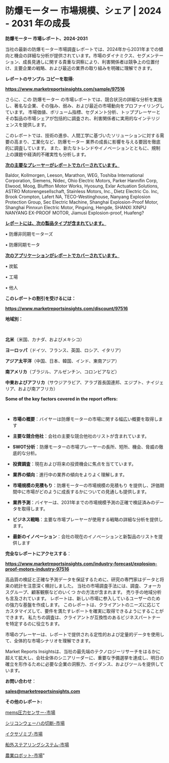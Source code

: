 # 防爆モーター 市場規模、シェア | 2024 - 2031 年の成長

<strong>防爆モーター 市場レポート、2024-2031</strong>

当社の最新の防爆モーター市場調査レポートでは、2024年から2031年までの傾向と機会の詳細な分析が提供されています。市場のダイナミクス、セグメンテーション、成長見通しに関する貴重な洞察により、利害関係者は競争上の位置付け、主要企業の戦略、および最近の業界の取り組みを明確に理解できます。



<strong>レポートのサンプル コピーを取得:</strong> <a href=https://www.marketreportsinsights.com/sample/97516>

<strong><u>https://www.marketreportsinsights.com/sample/97516</u></strong></a>

さらに、この 防爆モーター の市場レポートでは、競合状況の詳細な分析を実施し、著名な企業、その強み、弱み、および最近の市場動向をプロファイリングしています。 市場価値、ボリューム指標、セグメント分析、トッププレーヤーとその製品の市場シェアが包括的に調査され、利害関係者に実用的なインテリジェンスを提供します。

このレポートでは、技術の進歩、人間工学に基づいたソリューションに対する需要の高まり、工業化など、防爆モーター 業界の成長に影響を与える要因を徹底的に調査しています。 また、新たなトレンドやイノベーションとともに、規制上の課題や経済的不確実性も分析します。



<strong><u>次の主要なプレーヤーがレポートでカバーされています。</u></strong>

Baldor, Kollmorgen, Leeson, Marathon, WEG, Toshiba International Corporation, Siemens, Nidec, Ohio Electric Motors, Parker Hannifin Corp, Elwood, Moog, Bluffton Motor Works, Hyosung, Exlar Actuation Solutions, ASTRO Motorengesellschaft, Stainless Motors, Inc., Dietz Electric Co. Inc, Brook Crompton, Lafert NA, TECO-Westinghouse, Nanyang Explosion Protection Group, Sec Electric Machine, Shanghai Explosion-Proof Motor, Shanghai Pinnxun Electric Motor, Pingxing, Hengde, SHANXI XINPU NANYANG EX-PROOF MOTOR, Jiamusi Explosion-proof, Huafeng?



<strong><u><b>レポートには、次の製品タイプが含まれています。</b></u></strong>

• 防爆非同期モーターズ

• 防爆同期モータ



<strong><u><b>次のアプリケーションがレポートでカバーされています。</b></u></strong>

• 炭鉱

• 工場

• 他人



<strong><b>このレポートの割引を受けるには：</b></strong>

<a href=https://www.marketreportsinsights.com/discount/97516>

<strong><u>https://www.marketreportsinsights.com/discount/97516</u></strong></a>



<strong>地域別：</strong>

<strong> </strong>



<strong>北米</strong>（米国、カナダ、およびメキシコ）



<strong>ヨーロッパ</strong>（ドイツ、フランス、英国、ロシア、イタリア）



<strong>アジア太平洋</strong>（中国、日本、韓国、インド、東南アジア）



<strong>南アメリカ</strong>（ブラジル、アルゼンチン、コロンビアなど）



<strong>中東およびアフリカ</strong>（サウジアラビア、アラブ首長国連邦、エジプト、ナイジェリア、および南アフリカ）



<strong>Some of the key factors covered in the report offers:</strong>

<strong> </strong>
<ul>
  <li>

<strong>市場の概要</strong>：バイヤーは防爆モーターの市場に関する幅広い概要を取得します</li>
  <li>

<strong>主要な競合他社</strong>：会社の主要な競合他社のリストが含まれています。</li>
  <li>

<strong>SWOT分析</strong>：防爆モーターの市場プレーヤーの長所、短所、機会、脅威の徹底的な分析。</li>
  <li>

<strong>投資調査</strong>：現在および将来の投資機会に焦点を当てています。</li>
  <li>

<strong>業界の傾向</strong>：進行中の業界の傾向をよりよく理解します。</li>
  <li>

<strong>市場規模の見積もり</strong>：防爆モーターの市場規模の見積もり を提供し、評価期間中に市場がどのように成長するかについての見通しも提供します。</li>
  <li>

<strong>業界予測</strong>：バイヤーは、2031年までの市場規模予測の正確で検証済みのデータを取得します。</li>
  <li>

<strong>ビジネス戦略</strong>：主要な市場プレーヤーが使用する戦略の詳細な分析を提供します。</li>
  <li>

<strong>最新のイノベーション</strong>：会社の現在のイノベーションと新製品のリストを提供します</li>
</ul>


<strong>完全なレポートにアクセスする</strong>：

<a href=https://www.marketreportsinsights.com/industry-forecast/explosion-proof-motors-industry-97516>

<strong><u>https://www.marketreportsinsights.com/industry-forecast/explosion-proof-motors-industry-97516</u></strong></a>

高品質の検証と正確な予測データを保証するために、研究の専門家はデータと将来の統計を注意深く検討しました。 当社の市場調査手法には、調査、フォーカスグループ、顧客観察などのいくつ かの方法が含まれます。 売り手の地域分析も言及されています。 レポートは、新しい市場に参入しているユーザーのための強力な基盤を作成します。 このレポートは、クライアントのニーズに応じてカスタマイズして、要件を満たすレポートを確実に取得できるようにすることができます。 私たちの調査は、クライアントが互換性のあるビジネスパートナーを特定するのに役立ちます。

市場のプレーヤーは、レポートで提供される定性的および定量的データを使用して、全体的な市場シナリオを理解できます。

Market Reports Insightsは、当社の最先端のテクノロジーリサーチをはるかに超えて拡大し、会社全体のシニアリーダーに、重要な予備選挙を達成し、明日の確立を形作るために必要な企業の洞察力、ガイダンス、およびツールを提供しています。



<strong><b>お問い合わせ</b></strong>：

<a href=mailto:sales@marketreportsinsights.com>

<strong><u>sales@marketreportsinsights.com</u></strong></a>



<strong>その他のレポート:</strong>

<a href=https://www.linkedin.com/pulse/mems圧力センサー-市場-2023-年のダイナミクスとビジネストレンド-g84gf/>mems圧力センサー-市場</a>

<a href=https://www.linkedin.com/pulse/シリコンウェーハの切断-市場-2023-総合分析と事業成長戦略-2030-ut6xf/>シリコンウェーハの切断-市場</a>

<a href=https://www.linkedin.com/pulse/イクサゾミブ-市場-2023-競争分析と事業成長-2030-trendsetters-testimonials-360-anal-dyijf/>イクサゾミブ-市場</a>

<a href=https://www.linkedin.com/pulse/船外ステアリングシステム-市場-2023-最新の-cagr-および成長分析-jbusf/>船外ステアリングシステム-市場</a>

<a href=https://www.linkedin.com/pulse/農業ロボット-市場-2023-swot-分析と成長率-2030-trend-tracking-toolbox-24-analysis-ttixf/>農業ロボット-市場</a>"
